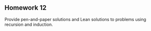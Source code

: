 ## Homework 12

Provide pen-and-paper solutions and Lean solutions to 
problems using recursion and induction.
